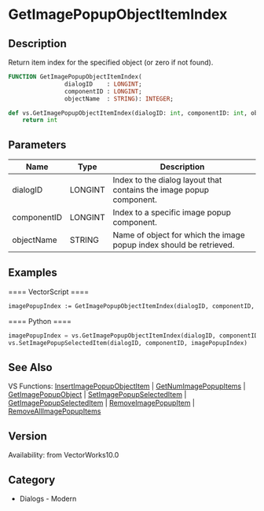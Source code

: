# GetImagePopupObjectItemIndex

## Description
Return item index for the specified object (or zero if not found).

```pascal
FUNCTION GetImagePopupObjectItemIndex(
				dialogID    : LONGINT;
				componentID : LONGINT;
				objectName  : STRING): INTEGER;
```

```python
def vs.GetImagePopupObjectItemIndex(dialogID: int, componentID: int, objectName: str):
    return int
```

## Parameters
|Name|Type|Description|
|---|---|---|
|dialogID|LONGINT|Index to the dialog layout that contains the image popup component.|
|componentID|LONGINT|Index to a specific image popup component.|
|objectName|STRING|Name of object for which the image popup index should be retrieved.|

## Examples
==== VectorScript ====
```pascal
imagePopupIndex := GetImagePopupObjectItemIndex(dialogID, componentID, 'Symbol-1');
```
==== Python ====
```python
imagePopupIndex = vs.GetImagePopupObjectItemIndex(dialogID, componentID, 'Symbol-1')
vs.SetImagePopupSelectedItem(dialogID, componentID, imagePopupIndex)
```

## See Also
VS Functions:
[InsertImagePopupObjectItem](InsertImagePopupObjectItem.md) 
| [GetNumImagePopupItems](GetNumImagePopupItems.md) 
| [GetImagePopupObject](GetImagePopupObject.md) 
| [SetImagePopupSelectedItem](SetImagePopupSelectedItem.md) 
| [GetImagePopupSelectedItem](GetImagePopupSelectedItem.md) 
| [RemoveImagePopupItem](RemoveImagePopupItem.md) 
| [RemoveAllImagePopupItems](RemoveAllImagePopupItems.md)

## Version
Availability: from VectorWorks10.0

## Category
* Dialogs - Modern

